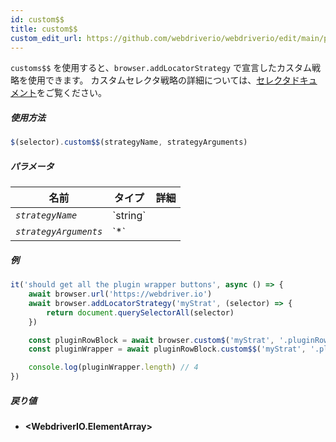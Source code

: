 ```yaml
---
id: custom$$
title: custom$$
custom_edit_url: https://github.com/webdriverio/webdriverio/edit/main/packages/webdriverio/src/commands/element/custom$$.ts
---
```


`customs$$` を使用すると、`browser.addLocatorStrategy` で宣言したカスタム戦略を使用できます。
カスタムセレクタ戦略の詳細については、[セレクタドキュメント](../../selectors#custom-selector-strategies)をご覧ください。

##### 使用方法

```js
$(selector).custom$$(strategyName, strategyArguments)
```

##### パラメータ

<table>
  <thead>
    <tr>
      <th>名前</th><th>タイプ</th><th>詳細</th>
    </tr>
  </thead>
  <tbody>
    <tr>
      <td><code><var>strategyName</var></code></td>
      <td>`string`</td>
      <td></td>
    </tr>
    <tr>
      <td><code><var>strategyArguments</var></code></td>
      <td>`*`</td>
      <td></td>
    </tr>
  </tbody>
</table>

##### 例

```js title="example.js"
it('should get all the plugin wrapper buttons', async () => {
    await browser.url('https://webdriver.io')
    await browser.addLocatorStrategy('myStrat', (selector) => {
        return document.querySelectorAll(selector)
    })

    const pluginRowBlock = await browser.custom$('myStrat', '.pluginRowBlock')
    const pluginWrapper = await pluginRowBlock.custom$$('myStrat', '.pluginWrapper')

    console.log(pluginWrapper.length) // 4
})
```

##### 戻り値

- **&lt;WebdriverIO.ElementArray&gt;**